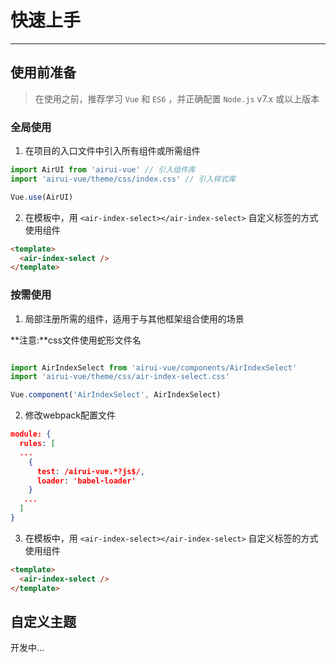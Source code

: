 
# 快速上手

----

## 使用前准备

> 在使用之前，推荐学习 `Vue` 和 `ES6` ，并正确配置 `Node.js` v7.x 或以上版本

### 全局使用

1. 在项目的入口文件中引入所有组件或所需组件

```js
import AirUI from 'airui-vue' // 引入组件库
import 'airui-vue/theme/css/index.css' // 引入样式库

Vue.use(AirUI)
```
2. 在模板中，用 `<air-index-select></air-index-select>` 自定义标签的方式使用组件

```html
<template>
  <air-index-select />
</template>
```


### 按需使用

1. 局部注册所需的组件，适用于与其他框架组合使用的场景

**注意:**css文件使用蛇形文件名

```js

import AirIndexSelect from 'airui-vue/components/AirIndexSelect'
import 'airui-vue/theme/css/air-index-select.css'

Vue.component('AirIndexSelect', AirIndexSelect)
```
2. 修改webpack配置文件
```json
module: {
  rules: [
  ...
    {
      test: /airui-vue.*?js$/,
      loader: 'babel-loader'
    }
   ...
  ]
}
```

3. 在模板中，用 `<air-index-select></air-index-select>` 自定义标签的方式使用组件

```html
<template>
  <air-index-select />
</template>
```

## 自定义主题

开发中...
